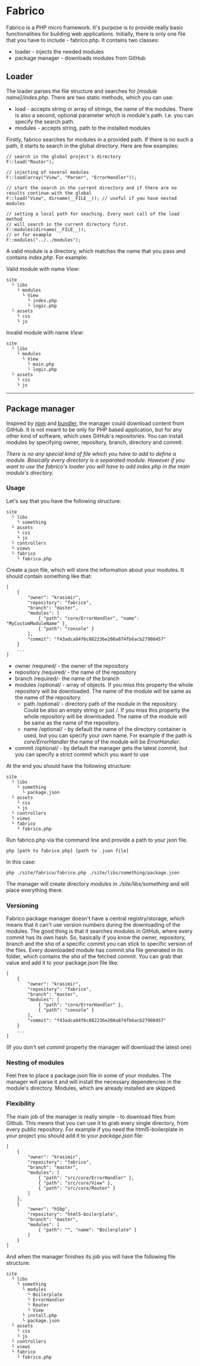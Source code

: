 # Fabrico

Fabrico is a PHP micro framework. It's purpose is to provide really basic functionalities for building web applications. Initially, there is only one file that you have to include - fabrico.php. It contains two classes:

  - loader - injects the needed modules
  - package manager - downloads modules from GitHub

## Loader

The loader parses the file structure and searches for *[module name]/index.php*. There are two static methods, which you can use:

  - load - accepts string or array of strings, the name of the modules. There is also a second, optional parameter which is module's path. I.e. you can specify the search path.
  - modules - accepts string, path to the installed modules

Firstly, fabrico searches for modules in a provided path. If there is no such a path, it starts to search in the global directory. Here are few examples:

    // search in the global project's directory
    F::load("Router");

    // injecting of several modules
    F::load(array("View", "Parser", "ErrorHandler"));

    // start the search in the current directory and if there are no results continue with the global
    F::load("View", dirname(__FILE__)); // useful if you have nested modules

    // setting a local path for seaching. Every next call of the load method
    // will search in the current directory first.
    F::modules(dirname(__FILE__));
    // or for example
    F::modules("../../modules");

A valid module is a directory, which matches the name that you pass and contains *index.php*. For example:

Valid module with name *View*:

    site
      └ libs
        └ modules
          └ View
            └ index.php
            └ logic.php
      └ assets
        └ css
        └ js

Invalid module with name *View*:

    site
      └ libs
        └ modules
          └ View
            └ main.php
            └ logic.php
      └ assets
        └ css
        └ js

***

## Package manager

Inspired by [npm](https://npmjs.org/) and [bundler](http://gembundler.com/), the manager could download content from GitHub. It is not meant to be only for PHP based application, but for any other kind of software, which uses GitHub's repositories. You can install modules by specifying owner, repository, branch, directory and commit.

*There is no any special kind of file which you have to add to define a module. Basically every directory is a separated module. However if you want to use the fabrico's loader you will have to add index.php in the main module's directory.*

### Usage

Let's say that you have the following structure:

    site
      └ libs
        └ something
      └ assets
        └ css
        └ js
      └ controllers
      └ views
      └ fabrico
        └ fabrico.php

Create a json file, which will store the information about your modules. It should contain something like that:

    [
        {
            "owner": "krasimir",
            "repository": "fabrico",
            "branch": "master",
            "modules": [
                { "path": "core/ErrorHandler", "name": "MyCustomModuleName" },
                { "path": "console" }
            ],
            "commit": "f43adca84f6c882236e208a874fb6acb27908457"
        }
        ...
    ]

- owner /required/ - the owner of the repository
- repository /required/ - the name of the repository
- branch /required/- the name of the branch
- modules /optional/ - array of objects. If you miss this property the whole repository will be downloaded. The name of the module will be same as the name of the repository.
    - path /optional/ - directory path of the module in the repository. Could be also an empty string or just */*. If you miss this property the whole repository will be downloaded. The name of the module will be same as the name of the repository.
    - name /optional/ - by default the name of the directory container is used, but you can specify your own name. For example if the path is *core/ErrorHandler* the name of the module will be *ErrorHandler*.
- commit /optional/ - by default the manager gets the latest commit, but you can specify a strict commit which you want to use 

At the end you should have the following structure:

    site
      └ libs
        └ something
          └ package.json
      └ assets
        └ css
        └ js
      └ controllers
      └ views
      └ fabrico
        └ fabrico.php

Run fabrico.php via the command line and provide a path to your json file.

    php [path to fabrico.php] [path to .json file]

In this case:

    php ./site/fabrico/fabrico.php ./site/libs/something/package.json

The manager will create directory *modules* in *./site/libs/something* and will place everything there.

### Versioning

Fabrico package manager doesn't have a central registry/storage, which means that it can't use version numbers during the downloading of the modules. The good thing is that it searches modules in GitHub, where every commit has its own hash. So, basically if you know the owner, repository, branch and the *sha* of a specific commit you can stick to specific version of the files. Every downloaded module has commit.sha file generated in its folder, which contains the *sha* of the fetched commit. You can grab that value and add it to your package.json file like:

    [
        {
            "owner": "krasimir",
            "repository": "fabrico",
            "branch": "master",
            "modules": [
                { "path": "core/ErrorHandler" },
                { "path": "console" }
            ],
            "commit": "f43adca84f6c882236e208a874fb6acb27908457"
        }
        ...
    ]

(If you don't set *commit* property the manager will download the latest one)

### Nesting of modules

Feel free to place a package.json file in some of your modules. The manager will parse it and will install the necessary dependencies in the module's directory. Modules, which are already installed are skipped.

### Flexibility 

The main job of the manager is really simple - to download files from Github. This means that you can use it to grab every single directory, from every public repository. For example if you need the html5-boilerplate in your project you should add it to your *package.json* file:

    [
        {
            "owner": "krasimir",
            "repository": "fabrico",
            "branch": "master",
            "modules": [
                { "path": "src/core/ErrorHandler" },
                { "path": "src/core/View" },
                { "path": "src/core/Router" }
            ]
        },
        {
            "owner": "h5bp",
            "repository": "html5-boilerplate",
            "branch": "master",
            "modules": [
                { "path": "", "name": "Boilerplate" }
            ]
        }
    ]

And when the manager finishes its job you will have the following file structure:

    site
      └ libs
        └ something
          └ modules  
            └ Boilerplate
            └ ErrorHandler
            └ Router
            └ View
          └ install.php
          └ package.json
      └ assets
        └ css
        └ js
      └ controllers
      └ views
      └ fabrico
        └ fabrico.php